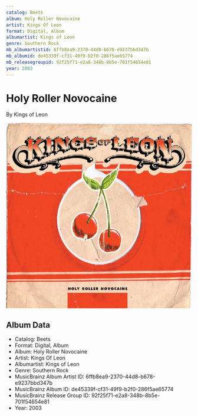```yaml
---
catalog: Beets
album: Holy Roller Novocaine
artist: Kings Of Leon
format: Digital, Album
albumartist: Kings of Leon
genre: Southern Rock
mb_albumartistid: 6ffb8ea9-2370-44d8-b678-e9237bbd347b
mb_albumid: de45339f-cf31-49f9-b2f0-286f5ae65774
mb_releasegroupid: 92f25f71-e2a8-348b-8b5e-701f54654e81
year: 2003
---
```


# Holy Roller Novocaine

By Kings of Leon

![](../../assets/beetscovers/Kings_Of_Leon-Holy_Roller_Novocaine.jpg)

## Album Data

- Catalog: Beets
- Format: Digital, Album
- Album: Holy Roller Novocaine
- Artist: Kings Of Leon
- Albumartist: Kings of Leon
- Genre: Southern Rock
- MusicBrainz Album Artist ID: 6ffb8ea9-2370-44d8-b678-e9237bbd347b
- MusicBrainz Album ID: de45339f-cf31-49f9-b2f0-286f5ae65774
- MusicBrainz Release Group ID: 92f25f71-e2a8-348b-8b5e-701f54654e81
- Year: 2003

